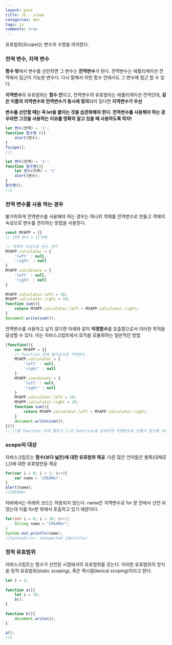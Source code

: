 ```yaml
---  
layout: post
title: JS - scope
categories: dev
tags: js
comments: true
---
```


유효범위(Scope)는 변수의 수명을 의미한다.


### 전역 변수, 지역 변수
**함수 밖**에서 변수를 선언하면 그 변수는 **전역변수**가 된다. 전역변수는 에플리케이션 전역에서 접근이 가능한 변수다. 다시 말해서 어떤 함수 안에서도 그 변수에 접근 할 수 있다.

**지역변수**의 유효범위는 **함수 안**이고, 전역변수의 유효범위는 에플리케이션 전역인데, **같은 이름의 지역변수와 전역변수가 동시에 정의**되어 있다면 **지역변수가 우선**

**변수를 선언할 때는 꼭 let을 붙이는 것을 습관화해야 한다. 전역변수를 사용해야 하는 경우라면 그것을 사용하는 이유를 명확히 알고 있을 때 사용하도록 하자!**

```javascript
let 변수(전역) = '1';
function 함수명 (){
    alert(변수);
}
fscope();
//1

let 변수(전역) = '1';
function 함수명(){
    let 변수(지역) = '2' 
    alert(변수);
}
함수명();
//2
```

### 전역 변수를 사용 하는 경우
불가피하게 전역변수를 사용해야 하는 경우는 하나의 객체를 전역변수로 만들고 객체의 속성으로 변수를 관리하는 방법을 사용한다.

```javascript
const MYAPP = {}
// 전역 변수 = {}객체

// 객체의 속성으로 변수 관리
MYAPP.calculator = {
    'left' : null,
    'right' : null
}
MYAPP.coordinate = {
    'left' : null,
    'right' : null
}
 
MYAPP.calculator.left = 10;
MYAPP.calculator.right = 20;
function sum(){
    return MYAPP.calculator.left + MYAPP.calculator.right;
}
document.write(sum());
```
전역변수를 사용하고 싶지 않다면 아래와 같이 **익명함수**를 호출함으로서 이러한 목적을 달성할 수 있다. 이는 자바스크립트에서 로직을 모듈화하는 일반적인 방법

```javascript
(function(){
    var MYAPP = {}
    // function 안에 들어오므로 지역변수
    MYAPP.calculator = {
        'left' : null,
        'right' : null
    }
    MYAPP.coordinate = {
        'left' : null,
        'right' : null
    }
    MYAPP.calculator.left = 10;
    MYAPP.calculator.right = 20;
    function sum(){
        return MYAPP.calculator.left + MYAPP.calculator.right;
    }
    document.write(sum());
}())
// ()를 function 뒤에 붙이고 ()로 function을 감싸주면 익명함수로 만들어 함수를 바로 실행해준다.
```

### scope의 대상
자바스크립트는 **함수(보다 넓은)에 대한 유효범위 제공**. 다른 많은 언어들은 블록(대체로 {,})에 대한 유효범만을 제공

```javascript
for(var i = 0; i < 1; i++){
    var name = 'CREAMer';
}
alert(name);
//CREAMer

```
자바에서는 아래의 코드는 허용되지 않는다. name은 지역변수로 for 문 안에서 선언 되었는데 이를 for문 밖에서 호출하고 있기 때문이다.

```java
for(int i = 0; i < 10; i++){
    String name = "CREAMer";
}
System.out.println(name);
//SyntaxError: Unexpected identifier
```

### 정적 유효범위
자바스크립트는 함수가 선언된 시점에서의 유효범위를 갖는다. 이러한 유효범위의 방식을 정적 유효범위(static scoping), 혹은 렉시컬(lexical scoping)이라고 한다. 

```javascript
let i = 5;
 
function a(){
    let i = 10;
    b();
}
 
function b(){
    document.write(i);
}
 
a();
//5
```

```javascript
```

```javascript
```
